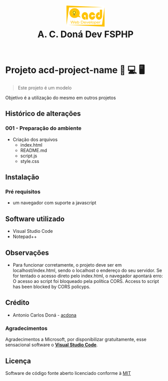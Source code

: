 ﻿<h1 align="center">
<br>
<img src="https://github.com/acdona/acd-images/blob/main/images/acd-logotipo-3-2022.png" alt="acdona" width="120">
<br>
A. C. <b>Doná Dev FSPHP</b>
</h1>
<br>

# Projeto acd-project-name 📱 💻 🖥️ 

>Este projeto é um modelo

Objetivo é a utilização do mesmo em outros projetos

## Histórico de alterações

### 001 - Preparação do ambiente 

- Criação dos arquivos
    - index.html
    - README.md
    - script.js
    - style.css

## Instalação

### Pré requisitos

- um navegador com suporte a javascript

## Software utilizado
- Visual Studio Code
- Notepad++

## Observações

- Para funcionar corretamente, o projeto deve ser em localhost/index.html,
sendo o localhost o endereço do seu servidor. 
Se for tentado o acesso direto pelo index.html, o navegador apontará erro:
O acesso ao script foi bloqueado pela política CORS.
Access to script has been blocked by CORS policyps.

## Crédito

- Antonio Carlos Doná - [acdona](https://guithub.com/acdona)

### Agradecimentos
Agradecimentos a Microsoft, por disponibilizar gratuitamente, esse sensacional software o [**Visual Studio Code**](https://code.visualstudio.com/).

## Licença
Software de código fonte aberto licenciado conforme à [MIT](https://choosealicense.com/licenses/mit/)
